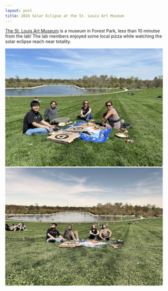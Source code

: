 ```yaml
---
layout: post
title: 2024 Solar Eclipse at the St. Louis Art Museum
---
```


[The St. Louis Art Museum](https://en.wikipedia.org/wiki/Saint_Louis_Art_Museum) is a museum in Forest Park, less than 10 minutse from the lab! The lab members enjoyed some local pizza while watching the solar eclipse reach near totality.

<div id="eclipseCarousel" class="carousel slide" data-ride="carousel">
  <div class="carousel-inner" role="listbox" style="max-width:900px; max-height:600px !important;">
    <div class="carousel-item active">
      <img class="d-block" src="/images/events/Eclipse-2024/beforeeclipse.jpg" alt="Oviedo Lab Members Watching the Eclipse">
    </div>
    <div class="carousel-item">
      <img class="d-block" src="/images/events/Eclipse-2024/duringtotality.jpg" alt="Oviedo Lab Members Watching the Eclipse">
    </div>
  </div>
  <a class="carousel-control-prev" href="#eclipseCarousel" role="button" data-slide="prev">
    <span class="carousel-control-prev-icon" aria-hidden="true"></span>
    <span class="sr-only">Previous</span>
  </a>
  <a class="carousel-control-next" href="#eclipseCarousel" role="button" data-slide="next">
    <span class="carousel-control-next-icon" aria-hidden="true"></span>
    <span class="sr-only">Next</span>
  </a>
</div>
